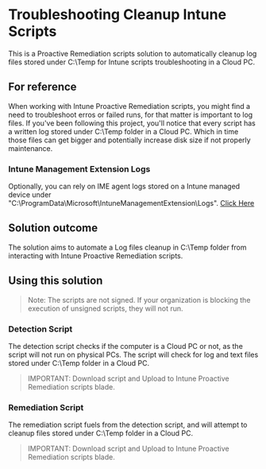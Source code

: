 # Troubleshooting Cleanup Intune Scripts
This is a Proactive Remediation scripts solution to automatically cleanup log files stored under C:\Temp for Intune scripts troubleshooting in a Cloud PC.

## For reference
When working with Intune Proactive Remediation scripts, you might find a need to troubleshoot erros or failed runs, for that matter is important to log files.
If you've been following this project, you'll notice that every script has a written log stored under C:\Temp folder in a Cloud PC.
Which in time those files can get bigger and potentially increase disk size if not properly maintenance.

### Intune Management Extension Logs
Optionally, you can rely on IME agent logs stored on a Intune managed device under "C:\ProgramData\Microsoft\IntuneManagementExtension\Logs".
[Click Here](https://learn.microsoft.com/en-us/mem/intune/apps/intune-management-extension#intune-management-extension-logs)

## Solution outcome
The solution aims to automate a Log files cleanup in C:\Temp folder from interacting with Intune Proactive Remediation scripts.

## Using this solution
> Note: The scripts are not signed. If your organization is blocking the execution of unsigned scripts, they will not run.

### Detection Script
The detection script checks if the computer is a Cloud PC or not, as the script will not run on physical PCs.
The script will check for log and text files stored under C:\Temp folder in a Cloud PC.

> IMPORTANT: Download script and Upload to Intune Proactive Remediation scripts blade.

### Remediation Script
The remediation script fuels from the detection script, and will attempt to cleanup files stored under C:\Temp folder in a Cloud PC.

> IMPORTANT: Download script and Upload to Intune Proactive Remediation scripts blade.
